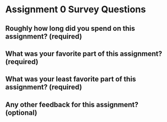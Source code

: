 # Assignment 0 Survey Questions

## Roughly how long did you spend on this assignment? (required)

## What was your favorite part of this assignment? (required)

## What was your least favorite part of this assignment? (required)

## Any other feedback for this assignment? (optional)
